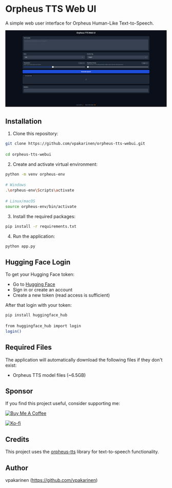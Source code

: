 # Orpheus TTS Web UI

A simple web user interface for Orpheus Human-Like Text-to-Speech.

![Orpheus TTS Web UI Preview](orpheus-tts-webui-preview.png)

## Installation

1. Clone this repository:

```bash
git clone https://github.com/vpakarinen/orpheus-tts-webui.git

cd orpheus-tts-webui
```

2. Create and activate virtual environment:

```bash
python -m venv orpheus-env

# Windows
.\orpheus-env\Scripts\activate

# Linux/macOS
source orpheus-env/bin/activate
```

3. Install the required packages:

```bash
pip install -r requirements.txt
```

4. Run the application:

```bash
python app.py
```

## Hugging Face Login

To get your Hugging Face token:
- Go to [Hugging Face](https://huggingface.co/settings/tokens)
- Sign in or create an account
- Create a new token (read access is sufficient)

After that login with your token:

```bash
pip install huggingface_hub

from huggingface_hub import login
login()
```

## Required Files

The application will automatically download the following files if they don't exist:

- Orpheus TTS model files (~6.5GB)

## Sponsor

If you find this project useful, consider supporting me:

[![Buy Me A Coffee](https://img.shields.io/badge/Buy%20Me%20A%20Coffee-vpakarinen-FFDD00?style=for-the-badge&logo=buymeacoffee)](https://www.buymeacoffee.com/vpakarinen)

[![Ko-fi](https://img.shields.io/badge/Ko--fi-vpakarinen-FF6433?style=for-the-badge&logo=ko-fi)](https://ko-fi.com/vpakarinen)

## Credits

This project uses the [orpheus-tts](https://github.com/canopyai/Orpheus-TTS) library for text-to-speech functionality.

## Author

vpakarinen (https://github.com/vpakarinen)
